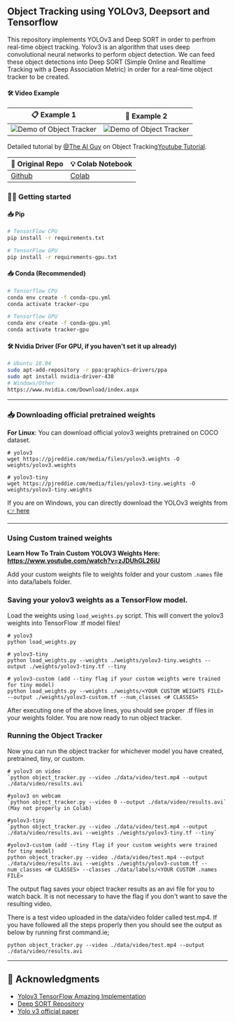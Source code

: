 ## Object Tracking using YOLOv3, Deepsort and Tensorflow
This repository implements YOLOv3 and Deep SORT in order to perfrom real-time object tracking. Yolov3 is an algorithm that uses deep convolutional neural networks to perform object detection. We can feed these object detections into Deep SORT (Simple Online and Realtime Tracking with a Deep Association Metric) in order for a real-time object tracker to be created.

#### 🛠 Video Example
|📋 Example 1 |📑 Example 2|
|:-:|:-:|
|![Demo of Object Tracker](data/helpers/demo.gif)|![Demo of Object Tracker](data/video/traffic-result-gif.gif)|

Detailed tutorial by [@The AI Guy](https://www.youtube.com/channel/UCrydcKaojc44XnuXrfhlV8Q) on Object Tracking[Youtube Tutorial](https://www.youtube.com/watch?v=Cf1INvUsvkM&lc=z225j1ixysjxwhlvnacdp431jphj0oobdzwbosngo0dw03c010c.1585682883809851).

|🧠 Original Repo|💡 Colab Notebook|
|--------|---------|
|[Github](https://github.com/theAIGuysCode/yolov3_deepsort)| [Colab](https://colab.research.google.com/drive/1PrEt-t-uLXgA8k8eeSn3SrSsnZlXS3Br)|

### 🏃‍♂️ Getting started
#### 📥 Pip
```bash
# TensorFlow CPU
pip install -r requirements.txt

# TensorFlow GPU
pip install -r requirements-gpu.txt
```
#### 📥 Conda (Recommended)

```bash
# Tensorflow CPU
conda env create -f conda-cpu.yml
conda activate tracker-cpu

# Tensorflow GPU
conda env create -f conda-gpu.yml
conda activate tracker-gpu
```

#### 🛠 Nvidia Driver (For GPU, if you haven't set it up already)
```bash
# Ubuntu 18.04
sudo apt-add-repository -r ppa:graphics-drivers/ppa
sudo apt install nvidia-driver-430
# Windows/Other
https://www.nvidia.com/Download/index.aspx
```
-------
### 📥 Downloading official pretrained weights
<strong>For Linux</strong>: 
You can download official yolov3 weights pretrained on COCO dataset.
```
# yolov3
wget https://pjreddie.com/media/files/yolov3.weights -O weights/yolov3.weights

# yolov3-tiny
wget https://pjreddie.com/media/files/yolov3-tiny.weights -O weights/yolov3-tiny.weights
```

If you are on Windows, you can directly download the YOLOv3 weights from [👉 here](https://pjreddie.com/media/files/yolov3.weights)

-------
### Using Custom trained weights
<strong> Learn How To Train Custom YOLOV3 Weights Here: https://www.youtube.com/watch?v=zJDUhGL26iU </strong>

Add your custom weights file to weights folder and your custom `.names` file into data/labels folder.
  
### Saving your yolov3 weights as a TensorFlow model.
Load the weights using `load_weights.py` script. This will convert the yolov3 weights into TensorFlow .tf model files!

```
# yolov3
python load_weights.py

# yolov3-tiny
python load_weights.py --weights ./weights/yolov3-tiny.weights --output ./weights/yolov3-tiny.tf --tiny

# yolov3-custom (add --tiny flag if your custom weights were trained for tiny model)
python load_weights.py --weights ./weights/<YOUR CUSTOM WEIGHTS FILE> --output ./weights/yolov3-custom.tf --num_classes <# CLASSES>
```
After executing one of the above lines, you should see proper .tf files in your weights folder. You are now ready to run object tracker.

### Running the Object Tracker

Now you can run the object tracker for whichever model you have created, pretrained, tiny, or custom.
```
# yolov3 on video
`python object_tracker.py --video ./data/video/test.mp4 --output ./data/video/results.avi`

#yolov3 on webcam 
`python object_tracker.py --video 0 --output ./data/video/results.avi` (May not properly in Colab)

#yolov3-tiny 
`python object_tracker.py --video ./data/video/test.mp4 --output ./data/video/results.avi --weights ./weights/yolov3-tiny.tf --tiny`

#yolov3-custom (add --tiny flag if your custom weights were trained for tiny model)
python object_tracker.py --video ./data/video/test.mp4 --output ./data/video/results.avi --weights ./weights/yolov3-custom.tf --num_classes <# CLASSES> --classes ./data/labels/<YOUR CUSTOM .names FILE>
```
The output flag saves your object tracker results as an avi file for you to watch back. It is not necessary to have the flag if you don't want to save the resulting video.

There is a test video uploaded in the data/video folder called test.mp4. If you have followed all the steps properly then you should see the output as below by running first command.ie;
```
python object_tracker.py --video ./data/video/test.mp4 --output ./data/video/results.avi
```
--------------

## 📧 Acknowledgments
* [Yolov3 TensorFlow Amazing Implementation](https://github.com/zzh8829/yolov3-tf2)
* [Deep SORT Repository](https://github.com/nwojke/deep_sort)
* [Yolo v3 official paper](https://arxiv.org/abs/1804.02767)
